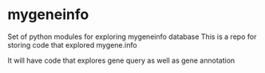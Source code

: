 # mygeneinfo
Set of python modules for exploring mygeneinfo database
This is a repo for storing code that explored mygene.info 

It will have code that explores gene query as well as gene annotation
